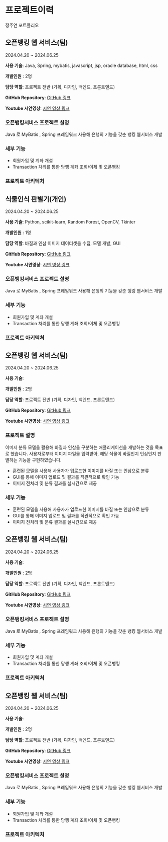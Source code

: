 # 프로젝트이력
정주연 포트폴리오

## 오픈뱅킹 웹 서비스(팀) 
2024.04.20 ~ 2024.06.25

**사용 기술**: Java, Spring, mybatis, javascript, jsp,  oracle database, html, css

**개발인원** : 2명 

**담당 역할**: 프로젝트 전반 (기획, 디자인, 백엔드, 프론트엔드)

**GitHub Repository**: [GitHub 링크](https://github.com/Helluoo/bank)

**Youtube 시연영상**: [시연 영상 링크]()

### 오픈뱅킹서비스 프로젝트 설명
Java 로 MyBatis , Spring 프레임워크 사용해 은행의 기능을 갖춘 뱅킹 웹서비스 개발

### 세부 기능
- 회원가입 및 계좌 개설
- Transaction 처리를 통한 당행 계좌 조회/이체 및 오픈뱅킹

### 프로젝트 아키텍처





## 식물인식 판별기(개인) 
2024.04.20 ~ 2024.06.25

**사용 기술**: Python, scikit-learn, Random Forest, OpenCV, Tkinter

**개발인원** : 1명 

**담당 역할**:  바질과 인삼 이미지 데이터셋을 수집, 모델 개발, GUI 

**GitHub Repository**: [GitHub 링크](https://github.com/Helluoo/bank)

**Youtube 시연영상**: [시연 영상 링크]()

### 오픈뱅킹서비스 프로젝트 설명
Java 로 MyBatis , Spring 프레임워크 사용해 은행의 기능을 갖춘 뱅킹 웹서비스 개발

### 세부 기능
- 회원가입 및 계좌 개설
- Transaction 처리를 통한 당행 계좌 조회/이체 및 오픈뱅킹

### 프로젝트 아키텍처






## 오픈뱅킹 웹 서비스(팀) 
2024.04.20 ~ 2024.06.25

**사용 기술**:

**개발인원** : 2명 

**담당 역할**: 프로젝트 전반 (기획, 디자인, 백엔드, 프론트엔드)

**GitHub Repository**: [GitHub 링크](https://github.com/Helluoo/bank)

**Youtube 시연영상**: [시연 영상 링크]()

### 프로젝트 설명
이미지 분류 모델을 활용해 바질과 인삼을 구분하는 애플리케이션을 개발하는 것을 목표로 했습니다. 사용자로부터 이미지 파일을 입력받아, 해당 식물이 바질인지 인삼인지 판별하는 기능을 구현하였습니다.
* 훈련된 모델을 사용해 사용자가 업로드한 이미지를 바질 또는 인삼으로 분류
* GUI를 통해 이미지 업로드 및 결과를 직관적으로 확인 가능
* 이미지 전처리 및 분류 결과를 실시간으로 제공
### 세부 기능
* 훈련된 모델을 사용해 사용자가 업로드한 이미지를 바질 또는 인삼으로 분류
* GUI를 통해 이미지 업로드 및 결과를 직관적으로 확인 가능
* 이미지 전처리 및 분류 결과를 실시간으로 제공





## 오픈뱅킹 웹 서비스(팀) 
2024.04.20 ~ 2024.06.25

**사용 기술**:

**개발인원** : 2명 

**담당 역할**: 프로젝트 전반 (기획, 디자인, 백엔드, 프론트엔드)

**GitHub Repository**: [GitHub 링크](https://github.com/Helluoo/bank)

**Youtube 시연영상**: [시연 영상 링크]()

### 오픈뱅킹서비스 프로젝트 설명
Java 로 MyBatis , Spring 프레임워크 사용해 은행의 기능을 갖춘 뱅킹 웹서비스 개발

### 세부 기능
- 회원가입 및 계좌 개설
- Transaction 처리를 통한 당행 계좌 조회/이체 및 오픈뱅킹

### 프로젝트 아키텍처





## 오픈뱅킹 웹 서비스(팀) 
2024.04.20 ~ 2024.06.25

**사용 기술**:

**개발인원** : 2명 

**담당 역할**: 프로젝트 전반 (기획, 디자인, 백엔드, 프론트엔드)

**GitHub Repository**: [GitHub 링크](https://github.com/Helluoo/bank)

**Youtube 시연영상**: [시연 영상 링크]()

### 오픈뱅킹서비스 프로젝트 설명
Java 로 MyBatis , Spring 프레임워크 사용해 은행의 기능을 갖춘 뱅킹 웹서비스 개발

### 세부 기능
- 회원가입 및 계좌 개설
- Transaction 처리를 통한 당행 계좌 조회/이체 및 오픈뱅킹

### 프로젝트 아키텍처
